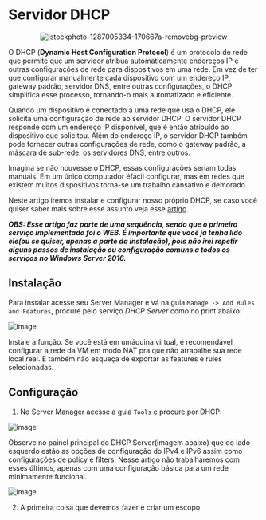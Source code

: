 # Servidor DHCP

<div align="center">

![istockphoto-1287005334-170667a-removebg-preview](https://user-images.githubusercontent.com/104470835/232313043-ad7be7d3-28e5-43da-8403-ac9f8d311ac1.png)

</div>

O DHCP (**Dynamic Host Configuration Protocol**) é um protocolo de rede que permite que um servidor atribua automaticamente endereços IP e outras configurações de rede para dispositivos em uma rede. Em vez de ter que configurar manualmente cada dispositivo com um endereço IP, gateway padrão, servidor DNS, entre outras configurações, o DHCP simplifica esse processo, tornando-o mais automatizado e eficiente.

Quando um dispositivo é conectado a uma rede que usa o DHCP, ele solicita uma configuração de rede ao servidor DHCP. O servidor DHCP responde com um endereço IP disponível, que é então atribuído ao dispositivo que solicitou. Além do endereço IP, o servidor DHCP também pode fornecer outras configurações de rede, como o gateway padrão, a máscara de sub-rede, os servidores DNS, entre outros.

Imagina se não houvesse o DHCP, essas configurações seriam todas manuais. Em um único computador éfácil configurar, mas em redes que existem muitos dispositivos torna-se um trabalho cansativo e demorado. 

Neste artigo iremos instalar e configurar nosso próprio DHCP, se caso você quiser saber mais sobre esse assunto veja esse [artigo](https://learn.microsoft.com/pt-br/windows-server/networking/technologies/dhcp/dhcp-top).

***OBS: Esse artigo faz parte de uma sequência, sendo que o primeiro serviço implementado foi o WEB. É importante que você já tenha lido ele(ou se quiser, apenas a parte da instalação), pois não irei repetir alguns passos de instalação ou configuração comuns a todos os serviços no Windows Server 2016.***

## Instalação

Para instalar acesse seu Server Manager e vá na guia `Manage -> Add Rules and Features`, procure pelo serviço *DHCP Server* como no print abaixo:

![image](https://github.com/wendersoon/WindowsServer/assets/104470835/2759b7d5-42f0-4f97-837e-3296a53c7655)

Instale a função. Se você está em umáquina virtual, é recomendável configurar a rede da VM em modo NAT pra que não atrapalhe sua rede local real. E também não esqueça de exportar as features e rules selecionadas.

## Configuração

1. No Server Manager acesse a guia `Tools` e procure por DHCP:

![image](https://github.com/wendersoon/WindowsServer/assets/104470835/e1a63509-9624-41fa-a764-15f5fb5735da)

Observe no painel principal do DHCP Server(imagem abaixo) que do lado esquerdo estão as opções de configuração do IPv4 e IPv6 assim como configurações de policy e filters. Nesse artigo não trabalharemos com esses últimos, apenas com uma configuração básica para um rede minimamente funcional.

![image](https://github.com/wendersoon/WindowsServer/assets/104470835/a5e3253c-1b3b-4d89-bbf0-9a3d0c7ac1b8)

2. A primeira coisa que devemos fazer é criar um escopo



